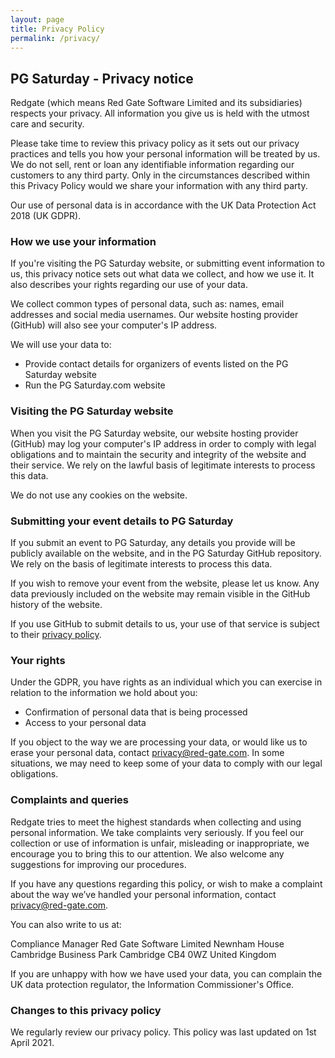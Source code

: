 ```yaml
---
layout: page
title: Privacy Policy
permalink: /privacy/
---
```

## PG Saturday - Privacy notice

Redgate (which means Red Gate Software Limited and its subsidiaries) respects your privacy. All information you give us is held with the utmost care and security.

Please take time to review this privacy policy as it sets out our privacy practices and tells you how your personal information will be treated by us. We do not sell, rent or loan any identifiable information regarding our customers to any third party. Only in the circumstances described within this Privacy Policy would we share your information with any third party.

Our use of personal data is in accordance with the UK Data Protection Act 2018 (UK GDPR).

### How we use your information

If you're visiting the PG Saturday website, or submitting event information to us, this privacy notice sets out what data we collect, and how we use it. It also describes your rights regarding our use of your data.

We collect common types of personal data, such as: names, email addresses and social media usernames. Our website hosting provider (GitHub) will also see your computer's IP address.

We will use your data to:

- Provide contact details for organizers of events listed on the PG Saturday website
- Run the PG Saturday.com website

### Visiting the PG Saturday website

When you visit the PG Saturday website, our website hosting provider (GitHub) may log your computer's IP address in order to comply with legal obligations and to maintain the security and integrity of the website and their service. We rely on the lawful basis of legitimate interests to process this data.

We do not use any cookies on the website.

### Submitting your event details to PG Saturday

If you submit an event to PG Saturday, any details you provide will be publicly available on the website, and in the PG Saturday GitHub repository. We rely on the basis of legitimate interests to process this data.

If you wish to remove your event from the website, please let us know. Any data previously included on the website may remain visible in the GitHub history of the website.

If you use GitHub to submit details to us, your use of that service is subject to their [privacy policy](https://docs.github.com/en/github/site-policy/github-privacy-statement).

### Your rights

Under the GDPR, you have rights as an individual which you can exercise in relation to the information we hold about you:

- Confirmation of personal data that is being processed
- Access to your personal data

If you object to the way we are processing your data, or would like us to erase your personal data, contact privacy@red-gate.com. In some situations, we may need to keep some of your data to comply with our legal obligations.

### Complaints and queries

Redgate tries to meet the highest standards when collecting and using personal information. We take complaints very seriously. If you feel our collection or use of information is unfair, misleading or inappropriate, we encourage you to bring this to our attention. We also welcome any suggestions for improving our procedures.

If you have any questions regarding this policy, or wish to make a complaint about the way we’ve handled your personal information, contact privacy@red-gate.com.

You can also write to us at:

Compliance Manager
Red Gate Software Limited
Newnham House
Cambridge Business Park
Cambridge
CB4 0WZ
United Kingdom

If you are unhappy with how we have used your data, you can complain the UK data protection regulator, the Information Commissioner's Office.

### Changes to this privacy policy

We regularly review our privacy policy. This policy was last updated on 1st April 2021.
